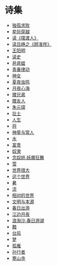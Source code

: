 <style>
  .page-header>a{display:none;}
  .site-footer{display:none;}
</style>
# 诗集
+ [独孤求败](独孤求败.md)
+ [星际穿越](星际穿越.md)
+ [读《摆渡人》](读《摆渡人》有感.md)
+ [读吕峥之《顾准传》](读吕峥之《顾准传》.md)
+ [王阳明](王阳明.md)
+ [读史](读史.md)
+ [井底蛙](井底蛙.md)
+ [青春律动](青春律动.md)
+ [神女](神女.md)
+ [夏夜虫鸣](夏夜虫鸣.md)
+ [月夜心海](月夜心海.md)
+ [赠兄弟](赠兄弟.md)
+ [赠友人](赠友人.md)
+ [朱元璋](朱元璋.md)
+ [壮士](壮士.md)
+ [人生](人生.md)
+ [将](大将军.md)
+ [神童与常人](神童与常人.md)
+ [水](水.md)
+ [富贵](富贵.md)
+ [奴隶](奴隶.md)
+ [念奴娇.妖魔狂舞](妖魔狂舞.md)
+ [雪](雪.md)
+ [世界很大](世界很大.md)
+ [这个世界](这个世界.md)
+ [暑](暑.md)
+ [流](流.md)
+ [相对的世界](相对的世界.md)
+ [文明与本源](文明与本源.md)
+ [春日出游](春日出游.md)
+ [江边月夜](江边月夜.md)
+ [浪淘沙.春日游湖](春日游湖.md)
+ [黯](黯.md)
+ [台风](台风.md)
+ [梦](梦.md)
+ [孤雁](孤雁.md)
+ [孙行者](孙行者.md)
+ [寒山寺](寒山寺.md)
